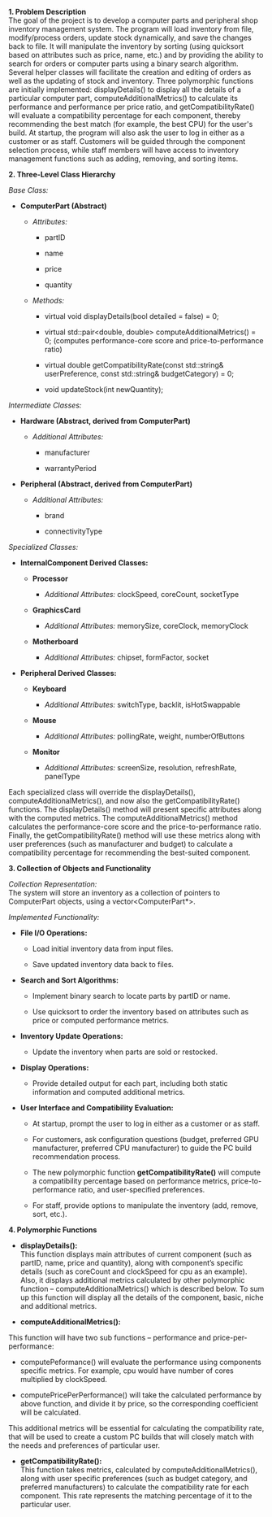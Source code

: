 **1. Problem Description**  
The goal of the project is to develop a computer parts and peripheral shop inventory management system. The program will load inventory from file, modify/process orders, update stock dynamically, and save the changes back to file. It will manipulate the inventory by sorting (using quicksort based on attributes such as price, name, etc.) and by providing the ability to search for orders or computer parts using a binary search algorithm. Several helper classes will facilitate the creation and editing of orders as well as the updating of stock and inventory. Three polymorphic functions are initially implemented: displayDetails() to display all the details of a particular computer part, computeAdditionalMetrics() to calculate its performance and performance per price ratio, and getCompatibilityRate() will evaluate a compatibility percentage for each component, thereby recommending the best match (for example, the best CPU) for the user's build. At startup, the program will also ask the user to log in either as a customer or as staff. Customers will be guided through the component selection process, while staff members will have access to inventory management functions such as adding, removing, and sorting items.

**2. Three-Level Class Hierarchy**

_Base Class:_

- **ComputerPart (Abstract)**
    
    - _Attributes:_
        
        - partID
            
        - name
            
        - price
            
        - quantity
            
    - _Methods:_
        
        - virtual void displayDetails(bool detailed = false) = 0;
            
        - virtual std::pair<double, double> computeAdditionalMetrics() = 0; (computes performance-core score and price-to-performance ratio)
            
        - virtual double getCompatibilityRate(const std::string& userPreference, const std::string& budgetCategory) = 0;
            
        - void updateStock(int newQuantity);
            

_Intermediate Classes:_

- **Hardware (Abstract, derived from ComputerPart)**
    
    - _Additional Attributes:_
        
        - manufacturer
            
        - warrantyPeriod
            
- **Peripheral (Abstract, derived from ComputerPart)**
    
    - _Additional Attributes:_
        
        - brand
            
        - connectivityType
            

_Specialized Classes:_

- **InternalComponent Derived Classes:**
    
    - **Processor**
        
        - _Additional Attributes:_ clockSpeed, coreCount, socketType
            
    - **GraphicsCard**
        
        - _Additional Attributes:_ memorySize, coreClock, memoryClock
            
    - **Motherboard**
        
        - _Additional Attributes:_ chipset, formFactor, socket
            
- **Peripheral Derived Classes:**
    
    - **Keyboard**
        
        - _Additional Attributes:_ switchType, backlit, isHotSwappable
            
    - **Mouse**
        
        - _Additional Attributes:_ pollingRate, weight, numberOfButtons
            
    - **Monitor**
        
        - _Additional Attributes:_ screenSize, resolution, refreshRate, panelType
            

Each specialized class will override the displayDetails(), computeAdditionalMetrics(), and now also the getCompatibilityRate() functions. The displayDetails() method will present specific attributes along with the computed metrics. The computeAdditionalMetrics() method calculates the performance-core score and the price-to-performance ratio. Finally, the getCompatibilityRate() method will use these metrics along with user preferences (such as manufacturer and budget) to calculate a compatibility percentage for recommending the best-suited component.

**3. Collection of Objects and Functionality**

_Collection Representation:_  
The system will store an inventory as a collection of pointers to ComputerPart objects, using a vector<ComputerPart*>.

_Implemented Functionality:_

- **File I/O Operations:**
    
    - Load initial inventory data from input files.
        
    - Save updated inventory data back to files.
        
- **Search and Sort Algorithms:**
    
    - Implement binary search to locate parts by partID or name.
        
    - Use quicksort to order the inventory based on attributes such as price or computed performance metrics.
        
- **Inventory Update Operations:**
    
    - Update the inventory when parts are sold or restocked.
        
- **Display Operations:**
    
    - Provide detailed output for each part, including both static information and computed additional metrics.
        
- **User Interface and Compatibility Evaluation:**
    
    - At startup, prompt the user to log in either as a customer or as staff.
        
    - For customers, ask configuration questions (budget, preferred GPU manufacturer, preferred CPU manufacturer) to guide the PC build recommendation process.
        
    - The new polymorphic function **getCompatibilityRate()** will compute a compatibility percentage based on performance metrics, price-to-performance ratio, and user-specified preferences.
        
    - For staff, provide options to manipulate the inventory (add, remove, sort, etc.).
        

**4. Polymorphic Functions**

- **displayDetails():**  
    This function displays main attributes of current component (such as partID, name, price and quantity), along with component’s specific details (such as coreCount and clockSpeed for cpu as an example). Also, it displays additional metrics calculated by other polymorphic function – computeAdditionalMetrics() which is described below. To sum up this function will display all the details of the component, basic, niche and additional metrics.
    
- **computeAdditionalMetrics():**
    

This function will have two sub functions – performance and price-per-performance:

- computePeformance() will evaluate the performance using components specific metrics. For example, cpu would have number of cores multiplied by clockSpeed.
    
- computePricePerPerformance() will take the calculated performance by above function, and divide it by price, so the corresponding coefficient will be calculated.
    

This additional metrics will be essential for calculating the compatibility rate, that will be used to create a custom PC builds that will closely match with the needs and preferences of particular user.

- **getCompatibilityRate():**  
    This function takes metrics, calculated by computeAdditionalMetrics(), along with user specific preferences (such as budget category, and preferred manufacturers) to calculate the compatibility rate for each component. This rate represents the matching percentage of it to the particular user.
